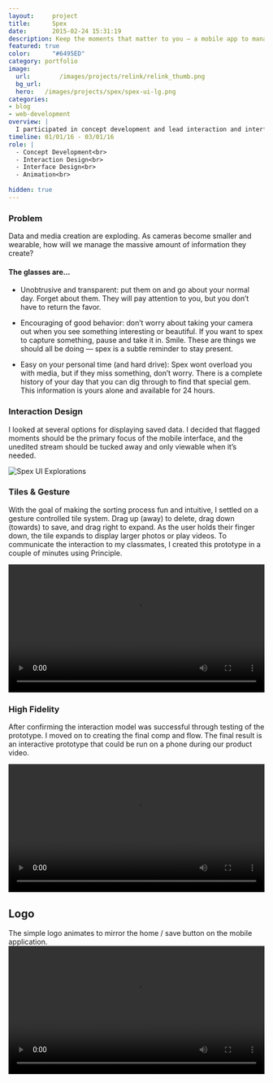 ```yaml
---
layout:     project
title:      Spex
date:       2015-02-24 15:31:19
description: Keep the moments that matter to you — a mobile app to manage media recorded from a wearable camera.
featured: true
color:      "#6495ED"
category: portfolio
image:
  url:        /images/projects/relink/relink_thumb.png
  bg_url:
  hero:   /images/projects/spex/spex-ui-lg.png
categories:
- blog
- web-development
overview: |
  I participated in concept development and lead interaction and interface design for a mobile companion app for conceptual glasses called Spex. Spex are intelligent glasses that use a two way camera to unobtrusively check in with you throughout the day. Using data from pupillometry and facial recognition, Spex can tell how you feel and captures pictures and videos that matter to you. At the end of the day, choose what you want to keep from a gestural mobile interface.
timeline: 01/01/16 - 03/01/16
role: |
  - Concept Development<br>
  - Interaction Design<br>
  - Interface Design<br>
  - Animation<br>
  
hidden: true
---
```


### Problem
Data and media creation are exploding. As cameras become smaller and wearable, how will we manage the massive amount of information they create?

#### The glasses are...
- Unobtrusive and transparent: put them on and go about your normal day. Forget about them. They will pay attention to you, but you don’t have to return the favor.

- Encouraging of good behavior: don’t worry about taking your camera out when you see something interesting or beautiful. If you want to spex to capture something, pause and take it in. Smile. These are things we should all be doing — spex is a subtle reminder to stay present.

- Easy on your personal time (and hard drive): Spex wont overload you with media, but if they miss something, don’t worry. There is a complete history of your day that you can dig through to find that special gem. This information is yours alone and available for 24 hours.


### Interaction Design
I looked at several options for displaying saved data. I decided that flagged moments should be the primary focus of the mobile interface, and the unedited stream should be tucked away and only viewable when it’s needed.

![Spex UI Explorations](../../../images/projects/spex/test-shots.png)

### Tiles & Gesture
With the goal of making the sorting process fun and intuitive, I settled on a gesture controlled tile system. Drag up (away) to delete, drag down (towards) to save, and drag right to expand. As the user holds their finger down, the tile expands to display larger photos or play videos. To communicate the interaction to my classmates, I created this prototype in a couple of minutes using Principle.

<video width="100%" height="auto" autoplay loop>
  <source src="../../../images/projects/spex/spex-prototype-motion.mp4" type="video/mp4" />
  <source src="movie.ogg" type="video/ogg" />
  Your browser does not support the video tag.
</video>

### High Fidelity
After confirming the interaction model was successful through testing of the prototype. I moved on to creating the final comp and flow. The final result is an interactive prototype that could be run on a phone during our product video.

<video width="100%" height="auto" autoplay loop>
  <source src="../../../images/projects/spex/spex-angle-motion-comp.mp4" type="video/mp4" />
  <source src="movie.ogg" type="video/ogg" />
  Your browser does not support the video tag.
</video>

## Logo
The simple logo animates to mirror the home / save button on the mobile application.
<video width="100%" height="auto" autoplay loop>
  <source src="../../../images/projects/spex/spex-logo.mp4" type="video/mp4" />
  <source src="movie.ogg" type="video/ogg" />
  Your browser does not support the video tag.
</video>

